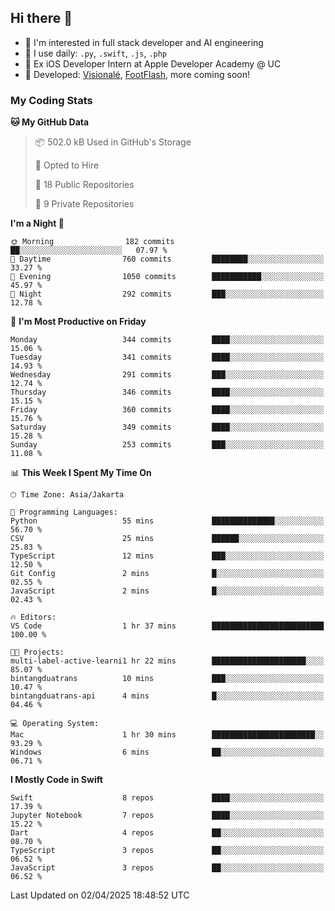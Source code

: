 ## Hi there 👋

- 🤖 I'm interested in full stack developer and AI engineering
- 🌱 I use daily: `.py`, `.swift`, `.js`, `.php`
- 🍎 Ex iOS Developer Intern at Apple Developer Academy @ UC
- 🔨 Developed: [Visionalé](https://apps.apple.com/id/app/visional%C3%A9/id6737191146), [FootFlash](https://apps.apple.com/id/app/footflash/id6550905078), more coming soon!

### My Coding Stats

<!--START_SECTION:waka-->
**🐱 My GitHub Data** 

> 📦 502.0 kB Used in GitHub's Storage 
 > 
> 💼 Opted to Hire
 > 
> 📜 18 Public Repositories 
 > 
> 🔑 9 Private Repositories 
 > 
**I'm a Night 🦉** 

```text
🌞 Morning                182 commits         ██░░░░░░░░░░░░░░░░░░░░░░░   07.97 % 
🌆 Daytime                760 commits         ████████░░░░░░░░░░░░░░░░░   33.27 % 
🌃 Evening                1050 commits        ███████████░░░░░░░░░░░░░░   45.97 % 
🌙 Night                  292 commits         ███░░░░░░░░░░░░░░░░░░░░░░   12.78 % 
```
📅 **I'm Most Productive on Friday** 

```text
Monday                   344 commits         ████░░░░░░░░░░░░░░░░░░░░░   15.06 % 
Tuesday                  341 commits         ████░░░░░░░░░░░░░░░░░░░░░   14.93 % 
Wednesday                291 commits         ███░░░░░░░░░░░░░░░░░░░░░░   12.74 % 
Thursday                 346 commits         ████░░░░░░░░░░░░░░░░░░░░░   15.15 % 
Friday                   360 commits         ████░░░░░░░░░░░░░░░░░░░░░   15.76 % 
Saturday                 349 commits         ████░░░░░░░░░░░░░░░░░░░░░   15.28 % 
Sunday                   253 commits         ███░░░░░░░░░░░░░░░░░░░░░░   11.08 % 
```


📊 **This Week I Spent My Time On** 

```text
🕑︎ Time Zone: Asia/Jakarta

💬 Programming Languages: 
Python                   55 mins             ██████████████░░░░░░░░░░░   56.70 % 
CSV                      25 mins             ██████░░░░░░░░░░░░░░░░░░░   25.83 % 
TypeScript               12 mins             ███░░░░░░░░░░░░░░░░░░░░░░   12.50 % 
Git Config               2 mins              █░░░░░░░░░░░░░░░░░░░░░░░░   02.55 % 
JavaScript               2 mins              █░░░░░░░░░░░░░░░░░░░░░░░░   02.43 % 

🔥 Editors: 
VS Code                  1 hr 37 mins        █████████████████████████   100.00 % 

🐱‍💻 Projects: 
multi-label-active-learni1 hr 22 mins        █████████████████████░░░░   85.07 % 
bintangduatrans          10 mins             ███░░░░░░░░░░░░░░░░░░░░░░   10.47 % 
bintangduatrans-api      4 mins              █░░░░░░░░░░░░░░░░░░░░░░░░   04.46 % 

💻 Operating System: 
Mac                      1 hr 30 mins        ███████████████████████░░   93.29 % 
Windows                  6 mins              ██░░░░░░░░░░░░░░░░░░░░░░░   06.71 % 
```

**I Mostly Code in Swift** 

```text
Swift                    8 repos             ████░░░░░░░░░░░░░░░░░░░░░   17.39 % 
Jupyter Notebook         7 repos             ████░░░░░░░░░░░░░░░░░░░░░   15.22 % 
Dart                     4 repos             ██░░░░░░░░░░░░░░░░░░░░░░░   08.70 % 
TypeScript               3 repos             ██░░░░░░░░░░░░░░░░░░░░░░░   06.52 % 
JavaScript               3 repos             ██░░░░░░░░░░░░░░░░░░░░░░░   06.52 % 
```




 Last Updated on 02/04/2025 18:48:52 UTC
<!--END_SECTION:waka-->

<!--
**nico-samuelson/nico-samuelson** is a ✨ _special_ ✨ repository because its `README.md` (this file) appears on your GitHub profile.

Here are some ideas to get you started:

- 🔭 I’m currently working on ...
- 🌱 I’m currently learning ...
- 👯 I’m looking to collaborate on ...
- 🤔 I’m looking for help with ...
- 💬 Ask me about ...
- 📫 How to reach me: ...
- 😄 Pronouns: ...
- ⚡ Fun fact: ...
-->
